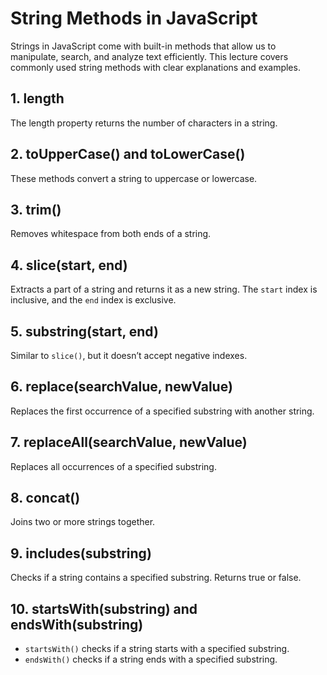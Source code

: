 # String Methods in JavaScript

Strings in JavaScript come with built-in methods that allow us to manipulate, search, and analyze text efficiently. This lecture covers commonly used string methods with clear explanations and examples.

## 1. length

The length property returns the number of characters in a string.

## 2. toUpperCase() and toLowerCase()

These methods convert a string to uppercase or lowercase.

## 3. trim()

Removes whitespace from both ends of a string.

## 4. slice(start, end)

Extracts a part of a string and returns it as a new string. The `start` index is inclusive, and the `end` index is exclusive.

## 5. substring(start, end)

Similar to `slice()`, but it doesn’t accept negative indexes.


## 6. replace(searchValue, newValue)

Replaces the first occurrence of a specified substring with another string.


## 7. replaceAll(searchValue, newValue)

Replaces all occurrences of a specified substring.

## 8. concat()

Joins two or more strings together.

 
## 9. includes(substring)

Checks if a string contains a specified substring. Returns true or false.

## 10. startsWith(substring) and endsWith(substring)

- `startsWith()` checks if a string starts with a specified substring.
- `endsWith()` checks if a string ends with a specified substring.
